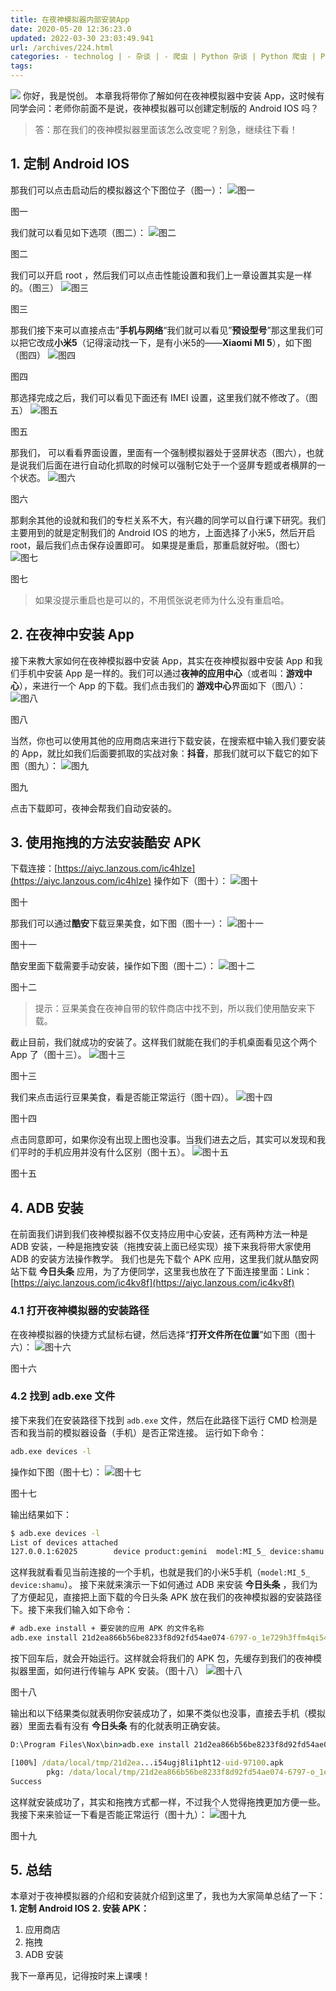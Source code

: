 ```yaml
---
title: 在夜神模拟器内部安装App
date: 2020-05-20 12:36:23.0
updated: 2022-03-30 23:03:49.941
url: /archives/224.html
categories: - technolog | - 杂谈 | - 爬虫 | Python 杂谈 | Python 爬虫 | Python 爬虫 App
tags: 
---
```




![](https://images-aiyc-1301641396.cos.ap-guangzhou.myqcloud.com/20200711225341) 你好，我是悦创。 本章我将带你了解如何在夜神模拟器中安装 App，这时候有同学会问：老师你前面不是说，夜神模拟器可以创建定制版的 Android IOS 吗？

> 答：那在我们的夜神模拟器里面该怎么改变呢？别急，继续往下看！

## 1\. 定制 Android IOS

那我们可以点击启动后的模拟器这个下图位子（图一）： ![图一](https://images-aiyc-1301641396.cos.ap-guangzhou.myqcloud.com/20200711225430)

图一

我们就可以看见如下选项（图二）： ![图二](https://images-aiyc-1301641396.cos.ap-guangzhou.myqcloud.com/20200711225446)

图二

我们可以开启 root ，然后我们可以点击性能设置和我们上一章设置其实是一样的。（图三） ![图三](https://images-aiyc-1301641396.cos.ap-guangzhou.myqcloud.com/20200711225454)

图三

那我们接下来可以直接点击”**手机与网络**“我们就可以看见”**预设型号**”那这里我们可以把它改成**小米5**（记得滚动找一下，是有小米5的——**Xiaomi MI 5**），如下图（图四） ![图四](https://images-aiyc-1301641396.cos.ap-guangzhou.myqcloud.com/20200711225506)

图四

那选择完成之后，我们可以看见下面还有 IMEI 设置，这里我们就不修改了。（图五） ![图五](https://images-aiyc-1301641396.cos.ap-guangzhou.myqcloud.com/20200711225531)

图五

那我们， 可以看看界面设置，里面有一个强制模拟器处于竖屏状态（图六），也就是说我们后面在进行自动化抓取的时候可以强制它处于一个竖屏专题或者横屏的一个状态。 ![图六](https://images-aiyc-1301641396.cos.ap-guangzhou.myqcloud.com/20200711225541)

图六

那剩余其他的设就和我们的专栏关系不大，有兴趣的同学可以自行课下研究。我们主要用到的就是定制我们的 Android IOS 的地方，上面选择了小米5，然后开启 root，最后我们点击保存设置即可。 如果提是重启，那重启就好啦。（图七） ![图七](https://images-aiyc-1301641396.cos.ap-guangzhou.myqcloud.com/20200711225555)

图七

> 如果没提示重启也是可以的，不用慌张说老师为什么没有重启哈。

## 2\. 在夜神中安装 App

接下来教大家如何在夜神模拟器中安装 App，其实在夜神模拟器中安装 App 和我们手机中安装 App 是一样的。我们可以通过**夜神的应用中心**（或者叫：**游戏中心**），来进行一个 App 的下载。我们点击我们的 **游戏中心**界面如下（图八）： ![图八](https://images-aiyc-1301641396.cos.ap-guangzhou.myqcloud.com/20200711225600)

图八

当然，你也可以使用其他的应用商店来进行下载安装，在搜索框中输入我们要安装的 App，就比如我们后面要抓取的实战对象：**抖音**，那我们就可以下载它的如下图（图九）： ![图九](https://images-aiyc-1301641396.cos.ap-guangzhou.myqcloud.com/20200711225616)

图九

点击下载即可，夜神会帮我们自动安装的。

## 3\. 使用拖拽的方法安装酷安 APK

下载连接：[https://aiyc.lanzous.com/ic4hlze](https://aiyc.lanzous.com/ic4hlze) 操作如下（图十）： ![图十](https://images-aiyc-1301641396.cos.ap-guangzhou.myqcloud.com/20200711225625)

图十

那我们可以通过**酷安**下载豆果美食，如下图（图十一）： ![图十一](https://images-aiyc-1301641396.cos.ap-guangzhou.myqcloud.com/20200711225642)

图十一

酷安里面下载需要手动安装，操作如下图（图十二）： ![图十二](https://images-aiyc-1301641396.cos.ap-guangzhou.myqcloud.com/20200711225706)

图十二

> 提示：豆果美食在夜神自带的软件商店中找不到，所以我们使用酷安来下载。

截止目前，我们就成功的安装了。这样我们就能在我们的手机桌面看见这个两个 App 了（图十三）。 ![图十三](https://images-aiyc-1301641396.cos.ap-guangzhou.myqcloud.com/20200711225720)

图十三

我们来点击运行豆果美食，看是否能正常运行（图十四）。 ![图十四](https://images-aiyc-1301641396.cos.ap-guangzhou.myqcloud.com/20200711225739)

图十四

点击同意即可，如果你没有出现上图也没事。当我们进去之后，其实可以发现和我们平时的手机应用并没有什么区别（图十五）。 ![图十五](https://images-aiyc-1301641396.cos.ap-guangzhou.myqcloud.com/20200711225749)

图十五

## 4\. ADB 安装

在前面我们讲到我们夜神模拟器不仅支持应用中心安装，还有两种方法一种是 ADB 安装，一种是拖拽安装（拖拽安装上面已经实现）接下来我将带大家使用 ADB 的安装方法操作教学。 我们也是先下载个 APK 应用，这里我们就从酷安网站下载 **今日头条** 应用，为了方便同学，这里我也放在了下面连接里面：Link：[https://aiyc.lanzous.com/ic4kv8f](https://aiyc.lanzous.com/ic4kv8f)

### 4.1 打开夜神模拟器的安装路径

在夜神模拟器的快捷方式鼠标右键，然后选择“**打开文件所在位置**”如下图（图十六）： ![图十六](https://images-aiyc-1301641396.cos.ap-guangzhou.myqcloud.com/20200711225846)

图十六

### 4.2 找到 adb.exe 文件

接下来我们在安装路径下找到 `adb.exe` 文件，然后在此路径下运行 CMD 检测是否和我当前的模拟器设备（手机）是否正常连接。 运行如下命令：

```cmd
adb.exe devices -l
```

操作如下图（图十七）： ![图十七](https://images-aiyc-1301641396.cos.ap-guangzhou.myqcloud.com/20200711225921)

图十七

输出结果如下：

```cmd
$ adb.exe devices -l
List of devices attached
127.0.0.1:62025        device product:gemini  model:MI_5_ device:shamu
```

这样我就看看见当前连接的一个手机，也就是我们的小米5手机（`model:MI_5_ device:shamu`）。 接下来就来演示一下如何通过 ADB 来安装 **今日头条** ，我们为了方便起见，直接把上面下载的今日头条 APK 放在我们的夜神模拟器的安装路径下。接下来我们输入如下命令：

```cmd
# adb.exe install + 要安装的应用 APK 的文件名称
adb.exe install 21d2ea866b56be8233f8d92fd54ae074-6797-o_1e729h3ffm4qi54ugj8li1pht12-uid-97100.apk
```

按下回车后，就会开始运行。这样就会将我们的 APK 包，先缓存到我们的夜神模拟器里面，如何进行传输与 APK 安装。（图十八） ![图十八](https://images-aiyc-1301641396.cos.ap-guangzhou.myqcloud.com/20200711230021)

图十八

输出和以下结果类似就表明你安装成功了，如果不类似也没事，直接去手机（模拟器）里面去看有没有 **今日头条** 有的化就表明正确安装。

```cmd
D:\Program Files\Nox\bin>adb.exe install 21d2ea866b56be8233f8d92fd54ae074-6797-o_1e729h3ffm4qi54ugj8li1pht12-uid-97100.apk

[100%] /data/local/tmp/21d2ea...i54ugj8li1pht12-uid-97100.apk
        pkg: /data/local/tmp/21d2ea866b56be8233f8d92fd54ae074-6797-o_1e729h3ffm4qi54ugj8li1pht12-uid-97100.apk
Success
```

这样就安装成功了，其实和拖拽方式都一样，不过我个人觉得拖拽更加方便一些。我接下来来验证一下看是否能正常运行（图十九）： ![图十九](https://images-aiyc-1301641396.cos.ap-guangzhou.myqcloud.com/20200711230032)

图十九

## 5\. 总结

本章对于夜神模拟器的介绍和安装就介绍到这里了，我也为大家简单总结了一下： **1\. 定制 Android IOS** **2\. 安装 APK：**

1.  应用商店
2.  拖拽
3.  ADB 安装

我下一章再见，记得按时来上课噢！